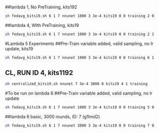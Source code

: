 
##lambda 1, No PreTraining, kits192
```bash
sh fedavg_kits19.sh 6 1 7 nnunet 1000 3 3e-4 kits19 0 0 training 2 0
```
##lambda 4, WIth PreTraining, kits19
```bash
sh fedavg_kits19.sh 6 1 7 nnunet 1000 3 3e-4 kits19 0 0 training 2 1
```
#Lambda 5 Experiments
##Pre-Train variable added, valid sampling, no lr update, kits19
```bash
sh fedavg_kits19.sh 6 1 7 nnunet 1000 3 3e-4 kits19 0 0 training 6 1
```
## CL, RUN ID 4, kits1192
```bash
sh centralized_kits19.sh nnunet 7 3e-4 3000 0 kits19 4 1 training
```

#To be run on lambda 6 
##Pre-Train variable added, valid sampling, no lr update
```bash
sh fedavg_kits19.sh 6 1 7 nnunet 1000 3 3e-4 kits19 0 0 training 5 0
```

##lambda 6 basic, 3000 rounds, ID: 7 (g1lmd2)
```bash
sh fedavg_kits19.sh 6 1 7 nnunet 3000 3 3e-4 kits19 0 0 training 7 0
```